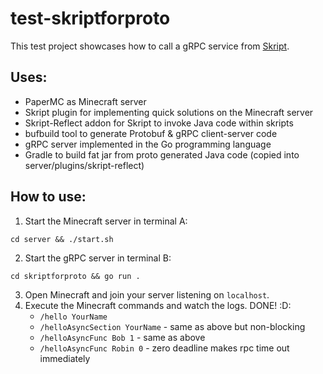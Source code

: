 # test-skriptforproto

This test project showcases how to call a gRPC service from [Skript](https://github.com/SkriptLang/Skript).

## Uses:
- PaperMC as Minecraft server
- Skript plugin for implementing quick solutions on the Minecraft server
- Skript-Reflect addon for Skript to invoke Java code within skripts
- bufbuild tool to generate Protobuf & gRPC client-server code
- gRPC server implemented in the Go programming language
- Gradle to build fat jar from proto generated Java code (copied into server/plugins/skript-reflect)

## How to use:

1. Start the Minecraft server in terminal A:
```shell
cd server && ./start.sh
```
2. Start the gRPC server in terminal B:
```shell
cd skriptforproto && go run .
```
3. Open Minecraft and join your server listening on `localhost`.
4. Execute the Minecraft commands and watch the logs. DONE! :D:
   - `/hello YourName`
   - `/helloAsyncSection YourName` - same as above but non-blocking
   - `/helloAsyncFunc Bob 1` - same as above
   - `/helloAsyncFunc Robin 0` - zero deadline makes rpc time out immediately
